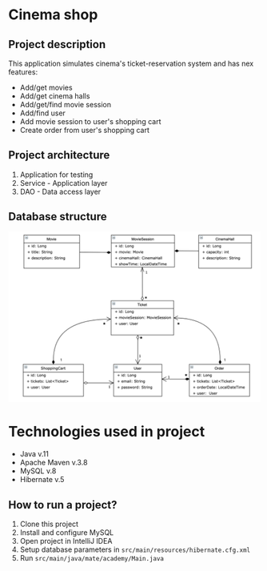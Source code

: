 # Cinema shop

## Project description
This application simulates cinema's ticket-reservation system and has nex features:
- Add/get movies
- Add/get cinema halls
- Add/get/find movie session
- Add/find user
- Add movie session to user's shopping cart
- Create order from user's shopping cart

## Project architecture
1. Application for testing 
2. Service - Application layer
3. DAO - Data access layer

## Database structure
![diagram](project_uml.png)

# Technologies used in project
- Java v.11
- Apache Maven v.3.8
- MySQL v.8
- Hibernate v.5

## How to run a project?
1. Clone this project
2. Install and configure MySQL
3. Open project in IntelliJ IDEA
4. Setup database parameters in `src/main/resources/hibernate.cfg.xml`
5. Run `src/main/java/mate/academy/Main.java`